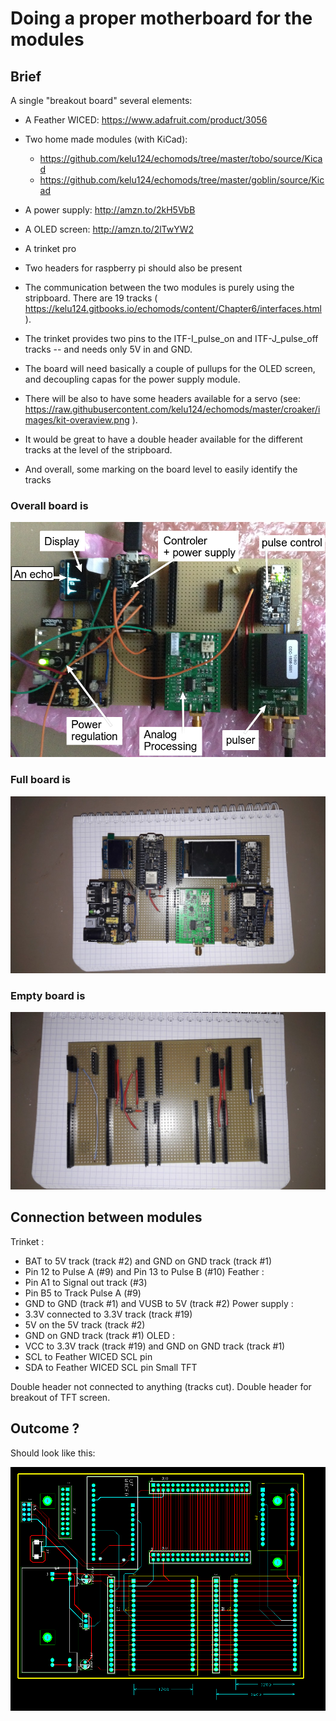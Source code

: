 # Doing a proper motherboard for the modules

## Brief

A single "breakout board" several elements:
* A Feather WICED: https://www.adafruit.com/product/3056
* Two home made modules (with KiCad):
    * https://github.com/kelu124/echomods/tree/master/tobo/source/Kicad
    * https://github.com/kelu124/echomods/tree/master/goblin/source/Kicad
* A power supply: http://amzn.to/2kH5VbB
* A OLED screen: http://amzn.to/2lTwYW2
* A trinket pro

* Two headers for raspberry pi should also be present

* The communication between the two modules is purely using the stripboard. There are 19 tracks ( https://kelu124.gitbooks.io/echomods/content/Chapter6/interfaces.html ).
* The trinket provides two pins to the ITF-I_pulse_on and ITF-J_pulse_off tracks -- and needs only 5V in and GND.
* The board will need basically a couple of pullups for the OLED screen, and decoupling capas for the power supply module.
* There will be also to have some headers available for a servo (see: https://raw.githubusercontent.com/kelu124/echomods/master/croaker/images/kit-overaview.png ).
* It would be great to have a double header available for the different tracks at the level of the stripboard.
* And overall, some marking on the board level to easily identify the tracks

### Overall board is

![](/croaker/images/kit-overall.png)

### Full board is

![](/doj/images/doj-loaded.jpg)


### Empty board is

![](/doj/images/doj-unloaded.jpg)


## Connection between modules

Trinket :
* BAT to 5V track (track #2) and GND on GND track  (track #1)
* Pin 12 to Pulse A (#9) and Pin 13 to Pulse B (#10)
Feather :
* Pin A1 to Signal out track (#3)
* Pin B5 to Track Pulse A (#9)
* GND to GND (track #1) and VUSB to 5V (track #2)
Power supply :
* 3.3V connected to 3.3V track (track #19)
* 5V on the 5V track (track #2)
* GND on GND track  (track #1)
OLED :
* VCC to 3.3V track (track #19) and GND on GND track  (track #1)
* SCL to Feather WICED SCL pin
* SDA to Feather WICED SCL pin
Small TFT

Double header not connected to anything (tracks cut). Double header for breakout of TFT screen.


## Outcome ?

Should look like this:

![](/doj/images/pcb_test.png)



